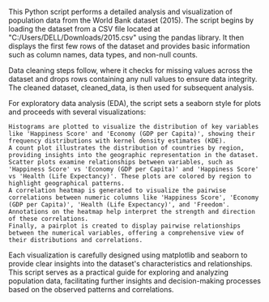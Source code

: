 This Python script performs a detailed analysis and visualization of population data from the World Bank dataset (2015). The script begins by loading the dataset from a CSV file located at "C:/Users/DELL/Downloads/2015.csv" using the pandas library. It then displays the first few rows of the dataset and provides basic information such as column names, data types, and non-null counts.

Data cleaning steps follow, where it checks for missing values across the dataset and drops rows containing any null values to ensure data integrity. The cleaned dataset, cleaned_data, is then used for subsequent analysis.

For exploratory data analysis (EDA), the script sets a seaborn style for plots and proceeds with several visualizations:

    Histograms are plotted to visualize the distribution of key variables like 'Happiness Score' and 'Economy (GDP per Capita)', showing their frequency distributions with kernel density estimates (KDE).
    A count plot illustrates the distribution of countries by region, providing insights into the geographic representation in the dataset.
    Scatter plots examine relationships between variables, such as 'Happiness Score' vs 'Economy (GDP per Capita)' and 'Happiness Score' vs 'Health (Life Expectancy)'. These plots are colored by region to highlight geographical patterns.
    A correlation heatmap is generated to visualize the pairwise correlations between numeric columns like 'Happiness Score', 'Economy (GDP per Capita)', 'Health (Life Expectancy)', and 'Freedom'. Annotations on the heatmap help interpret the strength and direction of these correlations.
    Finally, a pairplot is created to display pairwise relationships between the numerical variables, offering a comprehensive view of their distributions and correlations.

Each visualization is carefully designed using matplotlib and seaborn to provide clear insights into the dataset's characteristics and relationships. This script serves as a practical guide for exploring and analyzing population data, facilitating further insights and decision-making processes based on the observed patterns and correlations.
